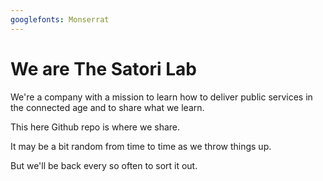 ```yaml
---
googlefonts: Monserrat
---
```


# We are The Satori Lab

We're a company with a mission to learn how to deliver public services in the connected age and to share what we learn.

This here Github repo is where we share.

It may be a bit random from time to time as we throw things up.

But we'll be back every so often to sort it out.



